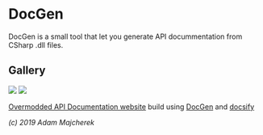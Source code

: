 # DocGen

DocGen is a small tool that let you generate API docummentation from CSharp .dll files.

## Gallery

![](https://i.imgur.com/0otFbk3.png)
![](https://i.imgur.com/Y0FtDaN.png)

[Overmodded API Documentation website](https://alwaystoolate.com/overmodded/) build using [DocGen](https://github.com/TylkoDemon/DocGen) and [docsify](https://docsify.js.org/#/)

*(c) 2019 Adam Majcherek*
